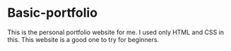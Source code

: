 # Basic-portfolio
This is the personal portfolio website for me. I used only HTML and CSS in this. This website is a good one to try for beginners.

